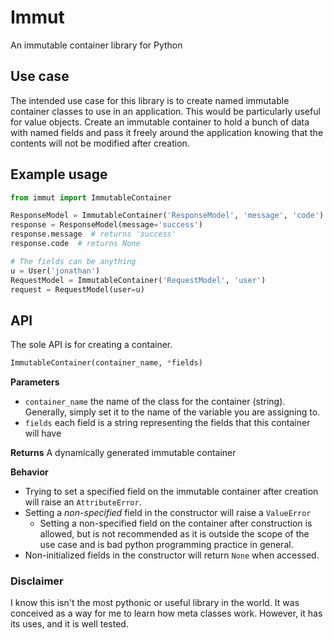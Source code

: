 # Immut
An immutable container library for Python

## Use case
The intended use case for this library is to create named immutable container classes
to use in an application. This would be particularly useful for value objects. Create
an immutable container to hold a bunch of data with named fields and pass it freely
around the application knowing that the contents will not be modified after creation.


## Example usage
```python
from immut import ImmutableContainer

ResponseModel = ImmutableContainer('ResponseModel', 'message', 'code')
response = ResponseModel(message='success')
response.message  # returns 'success'
response.code  # returns None

# The fields can be anything
u = User('jonathan')
RequestModel = ImmutableContainer('RequestModel', 'user')
request = RequestModel(user=u)
```


## API
The sole API is for creating a container.

```python
ImmutableContainer(container_name, *fields)
```

**Parameters**
* `container_name` the name of the class for the container (string). Generally, simply set it to the name of the variable
you are assigning to.
* `fields` each field is a string representing the fields that this container will have

**Returns**
A dynamically generated immutable container

**Behavior**
* Trying to set a specified field on the immutable container after creation will raise an `AttributeError`.
* Setting a *non-specified* field in the constructor will raise a `ValueError`
  * Setting a non-specified field on the container after construction is allowed, but is not recommended as it is
  outside the scope of the use case and is bad python programming practice in general.
* Non-initialized fields in the constructor will return `None` when accessed.


### Disclaimer
I know this isn't the most pythonic or useful library in the world. It was conceived
as a way for me to learn how meta classes work. However, it has its uses, and it is
well tested.
